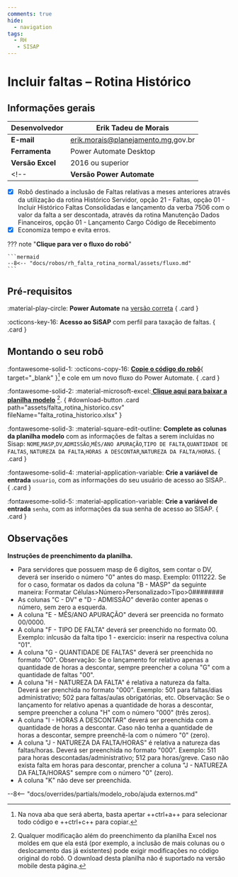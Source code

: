 ```yaml
---
comments: true
hide:
  - navigation
tags:
  - RH
   - SISAP
---
```


# Incluir faltas – Rotina Histórico


## Informações gerais

| **Desenvolvedor**| Erik Tadeu de Morais  |
| ----------- | ------------------------------------ |
| **E-mail**       | erik.morais@planejamento.mg,gov.br|
| **Ferramenta**    | Power Automate Desktop |
| **Versão Excel**    | 2016 ou superior |
<!-- | **Versão Power Automate**    | 2.39.00239.23332 | -->

- [x] Robô destinado a inclusão de Faltas relativas a meses anteriores através da utilização da rotina Histórico Servidor, opção 21 - Faltas, opção 01 - Incluir Histórico Faltas Consolidadas e lançamento da verba 7506 com o valor da falta a ser descontada, através da rotina Manutenção Dados Financeiros, opção 01 - Lançamento Cargo Código de Recebimento
- [x] Economiza tempo e evita erros.

??? note "**Clique para ver o fluxo do robô**"

    ```mermaid
    --8<-- "docs/robos/rh_falta_rotina_normal/assets/fluxo.md"
    ```


## Pré-requisitos

<div class="grid" markdown>

:material-play-circle: __Power Automate__ na [versão correta](#informacoes-gerais)
{ .card }

:octicons-key-16: __Acesso ao SiSAP__ com perfil para taxação de faltas.
{ .card }

</div>

## Montando o seu robô

<div class="grid" markdown>

:fontawesome-solid-1: :octicons-copy-16: [__Copie o código do robô__](https://raw.githubusercontent.com/automatiza-mg/biblioteca-de-robos/refs/heads/main/robos/site/scap/falta_rotina_historico/falta_rotina_historico.txt){ target="_blank" }[^1] e cole em um novo fluxo do Power Automate.
{ .card }

:fontawesome-solid-2: :material-microsoft-excel:[ __Clique aqui para baixar a planilha modelo__](javascript:void(0);) [^2].
{ #download-button .card path="assets/falta_rotina_historico.csv" fileName="falta_rotina_historico.xlsx" }

:fontawesome-solid-3: :material-square-edit-outline: __Complete as colunas da planilha modelo__ com as informações de faltas a serem incluídas no Sisap: `NOME`,`MASP`,`DV`,`ADMISSÃO`,`MÊS/ANO APURAÇÃO`,`TIPO DE FALTA`,`QUANTIDADE DE FALTAS`,	`NATUREZA DA FALTA`,`HORAS A DESCONTAR`,`NATUREZA DA FALTA/HORAS`.
{ .card }

:fontawesome-solid-4: :material-application-variable: __Crie a variável de entrada__ `usuario`, com as informações do seu usuário de acesso ao SISAP..
{ .card }

:fontawesome-solid-5: :material-application-variable: __Crie a variável de entrada__ `senha`, com as informações da sua senha de acesso ao SISAP.
{ .card }

</div>

## Observações 

__Instruções de preenchimento da planilha.__

- Para servidores que possuem masp de 6 digitos, sem contar o DV, deverá ser inserido o número "0" antes do masp. Exemplo: 0111222. Se for o caso, formatar os dados da coluna "B - MASP" da seguinte maneira: Formatar Células>Número>Personalizado>Tipo>0########   
- As colunas "C - DV" e "D - ADMISSÃO" deverão conter apenas o número, sem zero a esquerda. 
- A coluna "E - MÊS/ANO APURAÇÃO" deverá ser preencida no formato 00/0000. 
- A coluna "F - TIPO DE FALTA" deverá ser preenchido no formato 00. Exemplo: inlcusão da falta tipo 1 - exercicio: inserir na respectiva coluna "01". 
- A coluna "G - QUANTIDADE DE FALTAS" deverá ser preenchida no formato "00". Observação: Se o lançamento for relativo apenas a quantidade de horas a descontar, sempre preencher a coluna "G" com a quantidade de faltas "00". 
- A coluna "H - NATUREZA DA FALTA" é relativa a natureza da falta. Deverá ser prenchida no formato "000". Exemplo: 501 para faltas/dias administrativo; 502 para faltas/aulas obrigatórias, etc. Observação: Se o lançamento for relativo apenas a quantidade de horas a descontar, sempre preencher a coluna "H" com o número "000" (três zeros). 
- A coluna "I - HORAS A DESCONTAR" deverá ser preenchida com a quantidade de horas a descontar. Caso não tenha a quantidade de horas a descontar, sempre preenchê-la com o número "0" (zero).                                                   
- A coluna "J - NATUREZA DA FALTA/HORAS" é relativa a natureza das faltas/horas. Deverá ser preenchida no formato "000". Exemplo: 511 para horas descontadas/administrativo; 512 para horas/greve. Caso não exista falta em horas para descontar, prencher a coluna  "J - NATUREZA DA FALTA/HORAS" sempre com o número "0" (zero). 
- A coluna "K" não deve ser preenchida.

--8<-- "docs/overrides/partials/modelo_robo/ajuda externos.md"

[^1]: Na nova aba que será aberta, basta apertar ++ctrl+a++ para selecionar todo código e ++ctrl+c++ para copiar. 
[^2]: Qualquer modificação além do preenchimento da planilha Excel nos moldes em que ela está (por exemplo, a inclusão de mais colunas ou o deslocamento das já existentes) pode exigir modificações no código original do robô. O download desta planilha não é suportado na versão mobile desta página.